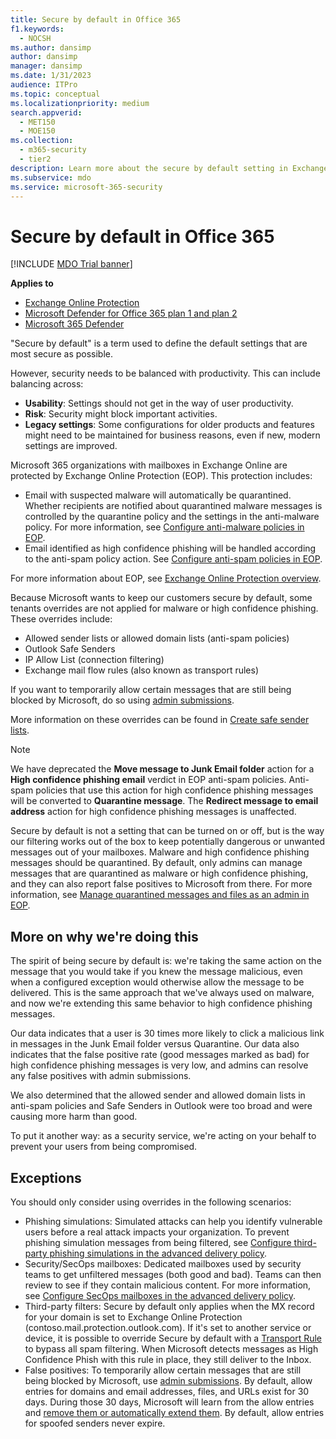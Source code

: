 ```yaml
---
title: Secure by default in Office 365
f1.keywords:
  - NOCSH
ms.author: dansimp
author: dansimp
manager: dansimp
ms.date: 1/31/2023
audience: ITPro
ms.topic: conceptual
ms.localizationpriority: medium
search.appverid:
  - MET150
  - MOE150
ms.collection:
  - m365-security
  - tier2
description: Learn more about the secure by default setting in Exchange Online Protection (EOP)
ms.subservice: mdo
ms.service: microsoft-365-security
---
```


# Secure by default in Office 365

[!INCLUDE [MDO Trial banner](../includes/mdo-trial-banner.md)]

**Applies to**
- [Exchange Online Protection](eop-about.md)
- [Microsoft Defender for Office 365 plan 1 and plan 2](defender-for-office-365.md)
- [Microsoft 365 Defender](../defender/microsoft-365-defender.md)

"Secure by default" is a term used to define the default settings that are most secure as possible.

However, security needs to be balanced with productivity. This can include balancing across:

- **Usability**: Settings should not get in the way of user productivity.
- **Risk**: Security might block important activities.
- **Legacy settings**: Some configurations for older products and features might need to be maintained for business reasons, even if new, modern settings are improved.

Microsoft 365 organizations with mailboxes in Exchange Online are protected by Exchange Online Protection (EOP). This protection includes:

- Email with suspected malware will automatically be quarantined. Whether recipients are notified about quarantined malware messages is controlled by the quarantine policy and the settings in the anti-malware policy. For more information, see [Configure anti-malware policies in EOP](anti-malware-policies-configure.md).
- Email identified as high confidence phishing will be handled according to the anti-spam policy action. See [Configure anti-spam policies in EOP](anti-spam-policies-configure.md).

For more information about EOP, see [Exchange Online Protection overview](eop-about.md).

Because Microsoft wants to keep our customers secure by default, some tenants overrides are not applied for malware or high confidence phishing. These overrides include:

- Allowed sender lists or allowed domain lists (anti-spam policies)
- Outlook Safe Senders
- IP Allow List (connection filtering)
- Exchange mail flow rules (also known as transport rules)

If you want to temporarily allow certain messages that are still being blocked by Microsoft, do so using [admin submissions](submissions-admin.md#report-good-email-to-microsoft).

More information on these overrides can be found in [Create safe sender lists](create-safe-sender-lists-in-office-365.md).

> [!NOTE]
> We have deprecated the **Move message to Junk Email folder** action for a **High confidence phishing email** verdict in EOP anti-spam policies. Anti-spam policies that use this action for high confidence phishing messages will be converted to **Quarantine message**. The **Redirect message to email address** action for high confidence phishing messages is unaffected.

Secure by default is not a setting that can be turned on or off, but is the way our filtering works out of the box to keep potentially dangerous or unwanted messages out of your mailboxes. Malware and high confidence phishing messages should be quarantined. By default, only admins can manage messages that are quarantined as malware or high confidence phishing, and they can also report false positives to Microsoft from there. For more information, see [Manage quarantined messages and files as an admin in EOP](quarantine-admin-manage-messages-files.md).

## More on why we're doing this

The spirit of being secure by default is: we're taking the same action on the message that you would take if you knew the message malicious, even when a configured exception would otherwise allow the message to be delivered. This is the same approach that we've always used on malware, and now we're extending this same behavior to high confidence phishing messages.

Our data indicates that a user is 30 times more likely to click a malicious link in messages in the Junk Email folder versus Quarantine. Our data also indicates that the false positive rate (good messages marked as bad) for high confidence phishing messages is very low, and admins can resolve any false positives with admin submissions.

We also determined that the allowed sender and allowed domain lists in anti-spam policies and Safe Senders in Outlook were too broad and were causing more harm than good.

To put it another way: as a security service, we're acting on your behalf to prevent your users from being compromised.

## Exceptions

You should only consider using overrides in the following scenarios:

- Phishing simulations: Simulated attacks can help you identify vulnerable users before a real attack impacts your organization. To prevent phishing simulation messages from being filtered, see [Configure third-party phishing simulations in the advanced delivery policy](/microsoft-365/security/office-365-security/skip-filtering-phishing-simulations-sec-ops-mailboxes#use-the-microsoft-365-defender-portal-to-configure-third-party-phishing-simulations-in-the-advanced-delivery-policy).
- Security/SecOps mailboxes: Dedicated mailboxes used by security teams to get unfiltered messages (both good and bad). Teams can then review to see if they contain malicious content. For more information, see [Configure SecOps mailboxes in the advanced delivery policy](/microsoft-365/security/office-365-security/skip-filtering-phishing-simulations-sec-ops-mailboxes#use-the-microsoft-365-defender-portal-to-configure-secops-mailboxes-in-the-advanced-delivery-policy).
- Third-party filters: Secure by default only applies when the MX record for your domain is set to Exchange Online Protection (contoso.mail.protection.outlook.com). If it's set to another service or device, it is possible to override Secure by default with a [Transport Rule](/exchange/security-and-compliance/mail-flow-rules/use-rules-to-set-scl) to bypass all spam filtering. When Microsoft detects messages as High Confidence Phish with this rule in place, they still deliver to the Inbox.
- False positives: To temporarily allow certain messages that are still being blocked by Microsoft, use [admin submissions](submissions-admin.md#report-good-email-to-microsoft). By default, allow entries for domains and email addresses, files, and URLs exist for 30 days. During those 30 days, Microsoft will learn from the allow entries and [remove them or automatically extend them](https://techcommunity.microsoft.com/t5/microsoft-defender-for-office/automatic-tenant-allow-block-list-expiration-management-is-now/ba-p/3723447). By default, allow entries for spoofed senders never expire.
